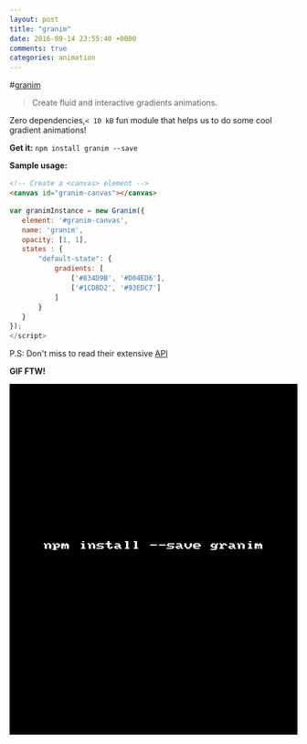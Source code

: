 ```yaml
---
layout: post
title: "granim"
date: 2016-09-14 23:55:40 +0000
comments: true
categories: animation 
---
```


#[granim](https://www.npmjs.com/package/granim)
> Create fluid and interactive gradients animations.

Zero dependencies,`< 10 kB` fun module that helps us to do some cool gradient animations! 

__Get it:__ `npm install granim --save`

__Sample usage:__


```html
<!-- Create a <canvas> element -->
<canvas id="granim-canvas"></canvas>
```

```js
var granimInstance = new Granim({
   element: '#granim-canvas',
   name: 'granim',
   opacity: [1, 1],
   states : {
       "default-state": {
           gradients: [
               ['#834D9B', '#D04ED6'],
               ['#1CD8D2', '#93EDC7']
           ]
       }
   }
});
</script>
```

P.S: Don't miss to read their extensive [API](https://sarcadass.github.io/granim.js/api.html)


__GIF FTW!__

![granim](/images/granim/granim.gif)